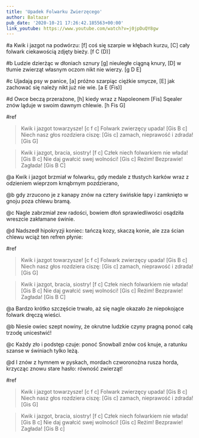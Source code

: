 ```yaml
---
title: 'Upadek Folwarku Zwierzęcego'
author: Baltazar
pub_date: '2020-10-21 17:26:42.185563+00:00'
link_youtube: https://www.youtube.com/watch?v=j0jpDuQY8gw
---
```


#a
Kwik i jazgot na podwórzu:  [f]
coś się szarpie w kłębach kurzu,  [C]
cały folwark ciekawością zdjęty bieży. [f C (D)]

#b
Ludzie dzierżąc w dłoniach sznury [g]
nieuległe ciągną knury, [D]
w tłumie zwierząt własnym oczom nikt nie wierzy. [g D E]

#c
Ujadają psy w panice, [a]
próżno szarpiąc ciężkie smycze, [E]
jak zachować się należy nikt już nie wie. [a E (Fis)]

#d
Owce beczą przerażone, [h]
kiedy wraz z Napoleonem [Fis]
Sqealer znów ląduje w swoim dawnym chlewie. [h Fis G]

#ref
>Kwik i jazgot towarzysze! [c f c]
>Folwark zwierzęcy upada! [Gis B c]
>Niech nasz głos rozdziera ciszę: [Gis c]
>zamach, nieprawość i zdrada! [Gis G]

>Kwik i jazgot, bracia, siostry! [f c]
>Człek niech folwarkiem nie włada! [Gis B c]
>Nie daj gwałcić swej wolności! [Gis c]
>Reżim! Bezprawie! Zagłada! [Gis B C]

@a
Kwik i jazgot brzmiał w folwarku,
gdy medale z tłustych karków 
wraz z odzieniem wieprzom krnąbrnym pozdzierano,

@b
gdy zrzucono je z kanapy 
znów na cztery świńskie łapy 
i zamknięto w gnoju poza chlewu bramą.

@c
Nagle zabrzmiał zew radości, 
bowiem dłoń sprawiedliwości 
osądziła wreszcie zakłamane świnie.

@d
Nadszedł hipokryzji koniec: 
tańczą kozy, skaczą konie, 
ale zza ścian chlewu wciąż ten refren płynie:

#ref
>Kwik i jazgot towarzysze! [c f c]
>Folwark zwierzęcy upada! [Gis B c]
>Niech nasz głos rozdziera ciszę: [Gis c]
>zamach, nieprawość i zdrada! [Gis G]

>Kwik i jazgot, bracia, siostry! [f c]
>Człek niech folwarkiem nie włada! [Gis B c]
>Nie daj gwałcić swej wolności! [Gis c]
>Reżim! Bezprawie! Zagłada! [Gis B C]     
                   
@a
Bardzo krótko szczęście trwało, 
aż się nagle okazało 
że niepokojące folwark dręczą wieści.

@b
Niesie owiec szept nowiny, 
że okrutne ludzkie czyny 
pragną ponoć całą trzodę unicestwić!
              
@c
Każdy zło i podstęp czuje: 
ponoć Snowball znów coś knuje, 
a ratunku szanse w świniach tylko leżą.

@d
I znów z hymnem w pyskach, mordach 
czworonożna rusza horda, 
krzycząc znowu stare hasło: równość zwierząt!

#ref
>Kwik i jazgot towarzysze! [c f c]
>Folwark zwierzęcy upada! [Gis B c]
>Niech nasz głos rozdziera ciszę: [Gis c]
>zamach, nieprawość i zdrada! [Gis G]

>Kwik i jazgot, bracia, siostry! [f c]
>Człek niech folwarkiem nie włada! [Gis B c]
>Nie daj gwałcić swej wolności! [Gis c]
>Reżim! Bezprawie! Zagłada! [Gis B c]